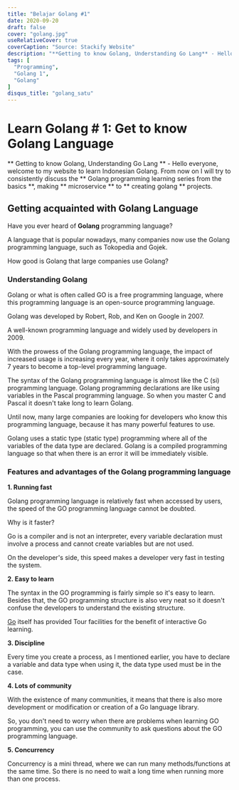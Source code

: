 ```yaml
---
title: "Belajar Golang #1"
date: 2020-09-20
draft: false
cover: "golang.jpg"
useRelativeCover: true
coverCaption: "Source: Stackify Website"
description: "**Getting to know Golang, Understanding Go Lang** - Hello everyone, welcome to my website to learn Indonesian Golang. From now on I will try to consistently discuss the **Golang programming learning series from the basics**, making **microservice** to **creating golang** projects."
tags: [
  "Programming",
  "Golang 1",
  "Golang"
]
disqus_title: "golang_satu"
---
```


# Learn Golang # 1: Get to know Golang Language

** Getting to know Golang, Understanding Go Lang ** - Hello everyone, welcome to my website to learn Indonesian Golang. From now on I will try to consistently discuss the ** Golang programming learning series from the basics **, making ** microservice ** to ** creating golang ** projects.

## Getting acquainted with Golang Language

Have you ever heard of **Golang** programming language?

A language that is popular nowadays, many companies now use the Golang programming language, such as Tokopedia and Gojek.

How good is Golang that large companies use Golang?

### Understanding Golang

Golang or what is often called GO is a free programming language, where this programming language is an open-source programming language.

Golang was developed by Robert, Rob, and Ken on Google in 2007.

A well-known programming language and widely used by developers in 2009.

With the prowess of the Golang programming language, the impact of increased usage is increasing every year, where it only takes approximately 7 years to become a top-level programming language.

The syntax of the Golang programming language is almost like the C (si) programming language. Golang programming declarations are like using variables in the Pascal programming language. So when you master C and Pascal it doesn't take long to learn Golang.

Until now, many large companies are looking for developers who know this programming language, because it has many powerful features to use.

Golang uses a static type (static type) programming where all of the variables of the data type are declared. Golang is a compiled programming language so that when there is an error it will be immediately visible.

### Features and advantages of the Golang programming language

**1. Running fast**

Golang programming language is relatively fast when accessed by users, the speed of the GO programming language cannot be doubted.

Why is it faster?

Go is a compiler and is not an interpreter, every variable declaration must involve a process and cannot create variables but are not used.

On the developer's side, this speed makes a developer very fast in testing the system.

**2. Easy to learn**

The syntax in the GO programming is fairly simple so it's easy to learn. Besides that, the GO programming structure is also very neat so it doesn't confuse the developers to understand the existing structure.

[Go](https://hackernoon.com/the-beauty-of-go-98057e3f0a7d) itself has provided Tour facilities for the benefit of interactive Go learning.

**3. Discipline**

Every time you create a process, as I mentioned earlier, you have to declare a variable and data type when using it, the data type used must be in the case.

**4. Lots of community**

With the existence of many communities, it means that there is also more development or modification or creation of a Go language library.

So, you don't need to worry when there are problems when learning GO programming, you can use the community to ask questions about the GO programming language.

**5. Concurrency**

Concurrency is a mini thread, where we can run many methods/functions at the same time. So there is no need to wait a long time when running more than one process.
